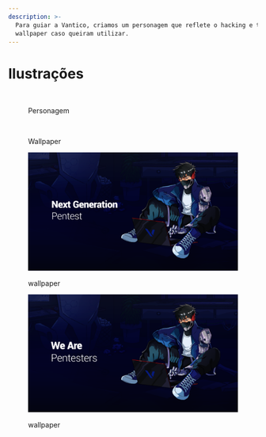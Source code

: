 ```yaml
---
description: >-
  Para guiar a Vantico, criamos um personagem que reflete o hacking e temos um
  wallpaper caso queiram utilizar.
---
```


# Ilustrações

<figure><img src="../../.gitbook/assets/Vantico - Personagem A contorno.png" alt="" width="375"><figcaption><p>Personagem</p></figcaption></figure>

<figure><img src="../../.gitbook/assets/Vantico - Cenario completo (1).png" alt=""><figcaption><p>Wallpaper</p></figcaption></figure>



<figure><img src="../../.gitbook/assets/wallpaper-vantico.png" alt=""><figcaption><p>wallpaper</p></figcaption></figure>



<figure><img src="../../.gitbook/assets/wallpaper-vantico2.png" alt=""><figcaption><p>wallpaper</p></figcaption></figure>

